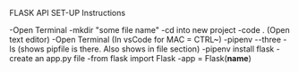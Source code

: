 FLASK API SET-UP Instructions 

-Open Terminal
-mkdir "some file name"
-cd into new project
-code . (Open text editor)
-Open Terminal (In vsCode for MAC = CTRL~)
-pipenv --three
-ls (shows pipfile is there. Also shows in file section)
-pipenv install flask
-create an app.py file
-from flask import Flask
-app = Flask(__name__)
